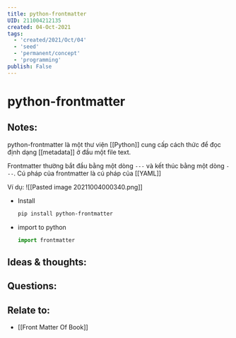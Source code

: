 ```yaml
---
title: python-frontmatter
UID: 211004212135
created: 04-Oct-2021
tags:
  - 'created/2021/Oct/04'
  - 'seed'
  - 'permanent/concept'
  - 'programming'
publish: False
---
```

# python-frontmatter

## Notes:
python-frontmatter là một thư viện [[Python]] cung cấp cách thức để đọc định dạng [[metadata]] ở đầu một file text.

Frontmatter thường bắt đầu bằng một dòng `---` và kết thúc bằng một dòng `---`. Cú pháp của frontmatter là cú pháp của [[YAML]]

Ví dụ:
![[Pasted image 20211004000340.png]]

- Install
	```sh
	pip install python-frontmatter
	```

- import to python
	```python
	import frontmatter
	```

## Ideas & thoughts:

## Questions:

## Relate to:
- [[Front Matter Of Book]]